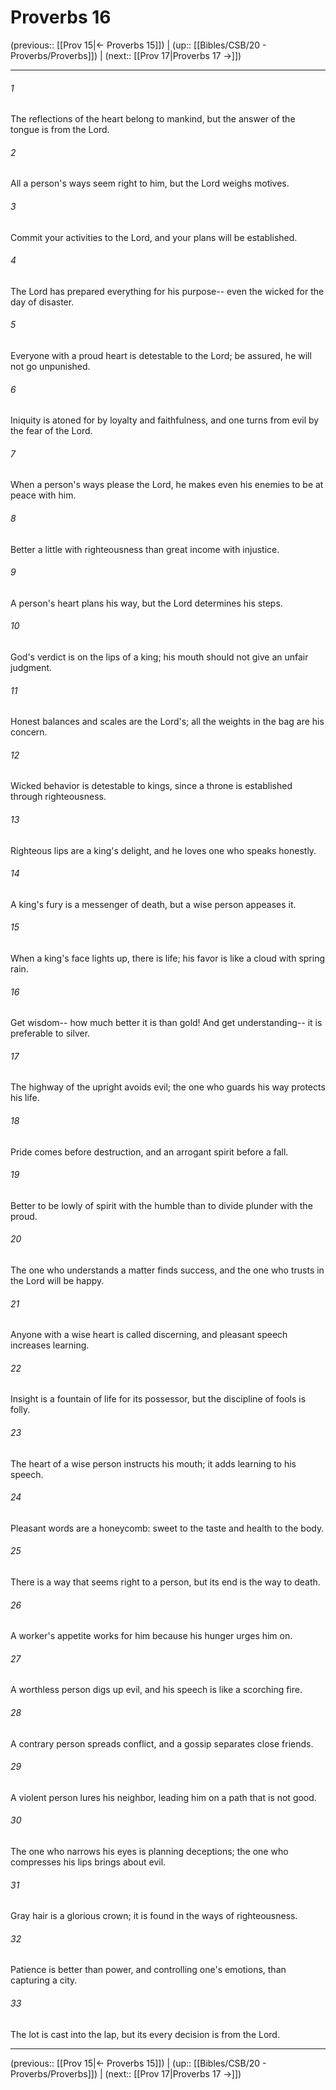 # Proverbs 16

(previous:: [[Prov 15|← Proverbs 15]]) | (up:: [[Bibles/CSB/20 - Proverbs/Proverbs]]) | (next:: [[Prov 17|Proverbs 17 →]])

***


###### 1 
The reflections of the heart belong to mankind, but the answer of the tongue is from the Lord. 

###### 2 
All a person's ways seem right to him, but the Lord weighs motives. 

###### 3 
Commit your activities to the Lord, and your plans will be established. 

###### 4 
The Lord has prepared everything for his purpose-- even the wicked for the day of disaster. 

###### 5 
Everyone with a proud heart is detestable to the Lord; be assured, he will not go unpunished. 

###### 6 
Iniquity is atoned for by loyalty and faithfulness, and one turns from evil by the fear of the Lord. 

###### 7 
When a person's ways please the Lord, he makes even his enemies to be at peace with him. 

###### 8 
Better a little with righteousness than great income with injustice. 

###### 9 
A person's heart plans his way, but the Lord determines his steps. 

###### 10 
God's verdict is on the lips of a king; his mouth should not give an unfair judgment. 

###### 11 
Honest balances and scales are the Lord's; all the weights in the bag are his concern. 

###### 12 
Wicked behavior is detestable to kings, since a throne is established through righteousness. 

###### 13 
Righteous lips are a king's delight, and he loves one who speaks honestly. 

###### 14 
A king's fury is a messenger of death, but a wise person appeases it. 

###### 15 
When a king's face lights up, there is life; his favor is like a cloud with spring rain. 

###### 16 
Get wisdom-- how much better it is than gold! And get understanding-- it is preferable to silver. 

###### 17 
The highway of the upright avoids evil; the one who guards his way protects his life. 

###### 18 
Pride comes before destruction, and an arrogant spirit before a fall. 

###### 19 
Better to be lowly of spirit with the humble than to divide plunder with the proud. 

###### 20 
The one who understands a matter finds success, and the one who trusts in the Lord will be happy. 

###### 21 
Anyone with a wise heart is called discerning, and pleasant speech increases learning. 

###### 22 
Insight is a fountain of life for its possessor, but the discipline of fools is folly. 

###### 23 
The heart of a wise person instructs his mouth; it adds learning to his speech. 

###### 24 
Pleasant words are a honeycomb: sweet to the taste and health to the body. 

###### 25 
There is a way that seems right to a person, but its end is the way to death. 

###### 26 
A worker's appetite works for him because his hunger urges him on. 

###### 27 
A worthless person digs up evil, and his speech is like a scorching fire. 

###### 28 
A contrary person spreads conflict, and a gossip separates close friends. 

###### 29 
A violent person lures his neighbor, leading him on a path that is not good. 

###### 30 
The one who narrows his eyes is planning deceptions; the one who compresses his lips brings about evil. 

###### 31 
Gray hair is a glorious crown; it is found in the ways of righteousness. 

###### 32 
Patience is better than power, and controlling one's emotions, than capturing a city. 

###### 33 
The lot is cast into the lap, but its every decision is from the Lord.

***

(previous:: [[Prov 15|← Proverbs 15]]) | (up:: [[Bibles/CSB/20 - Proverbs/Proverbs]]) | (next:: [[Prov 17|Proverbs 17 →]])
